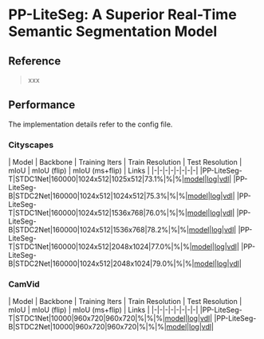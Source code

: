 # PP-LiteSeg: A Superior Real-Time Semantic Segmentation Model

## Reference

> xxx

## Performance

The implementation details refer to the config file.

### Cityscapes

| Model | Backbone | Training Iters | Train Resolution | Test Resolution | mIoU | mIoU (flip) | mIoU (ms+flip) | Links |
|-|-|-|-|-|-|-|-|
|PP-LiteSeg-T|STDC1Net|160000|1024x512|1025x512|73.1%|%|%|[model]()\|[log]()\|[vdl]()|
|PP-LiteSeg-B|STDC2Net|160000|1024x512|1024x512|75.3%|%|%|[model]()\|[log]()\|[vdl]()|
|PP-LiteSeg-T|STDC1Net|160000|1024x512|1536x768|76.0%|%|%|[model]()\|[log]()\|[vdl]()|
|PP-LiteSeg-B|STDC2Net|160000|1024x512|1536x768|78.2%|%|%|[model]()\|[log]()\|[vdl]()|
|PP-LiteSeg-T|STDC1Net|160000|1024x512|2048x1024|77.0%|%|%|[model]()\|[log]()\|[vdl]()|
|PP-LiteSeg-B|STDC2Net|160000|1024x512|2048x1024|79.0%|%|%|[model]()\|[log]()\|[vdl]()|


### CamVid

| Model | Backbone | Training Iters | Train Resolution | Test Resolution | mIoU | mIoU (flip) | mIoU (ms+flip) | Links |
|-|-|-|-|-|-|-|-|
|PP-LiteSeg-T|STDC1Net|10000|960x720|960x720|%|%|%|[model]()\|[log]()\|[vdl]()|
|PP-LiteSeg-B|STDC2Net|10000|960x720|960x720|%|%|%|[model]()\|[log]()\|[vdl]()|

